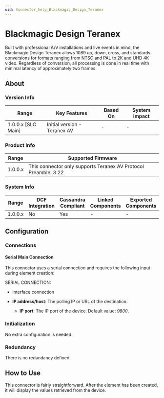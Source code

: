 ```yaml
---
uid: Connector_help_Blackmagic_Design_Teranex
---
```


# Blackmagic Design Teranex

Built with professional A/V installations and live events in mind, the Blackmagic Design Teranex allows 1089 up, down, cross, and standards conversions for formats ranging from NTSC and PAL to 2K and UHD 4K video.
Regardless of conversion, all processing is done in real time with minimal latency of approximately two frames.

## About

### Version Info

| **Range**            | **Key Features**             | **Based On** | **System Impact** |
|----------------------|------------------------------|--------------|-------------------|
| 1.0.0.x \[SLC Main\] | Initial version - Teranex AV | \-           | \-                |

### Product Info

| **Range** | **Supported Firmware**                                       |
|-----------|--------------------------------------------------------------|
| 1.0.0.x   | This connector only supports Teranex AV Protocol Preamble: 3.22 |

### System Info

| Range     | DCF Integration     | Cassandra Compliant     | Linked Components     | Exported Components     |
|-----------|---------------------|-------------------------|-----------------------|-------------------------|
| 1.0.0.x   | No                  | Yes                     | \-                    | \-                      |

## Configuration

### Connections

#### Serial Main Connection

This connector uses a serial connection and requires the following input during element creation:

SERIAL CONNECTION:

- Interface connection

- **IP address/host**: The polling IP or URL of the destination.
  - **IP port**: The IP port of the device. Default value: *9800*.

### Initialization

No extra configuration is needed.

### Redundancy

There is no redundancy defined.

## How to Use

This connector is fairly straightforward. After the element has been created, it will display the values retrieved from the device.

